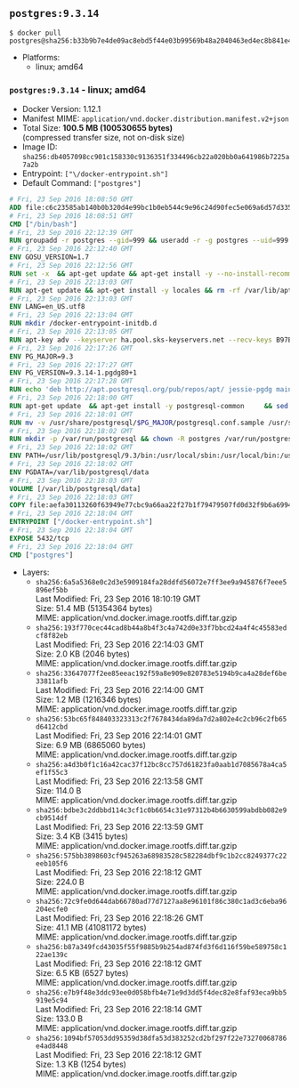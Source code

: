 ## `postgres:9.3.14`

```console
$ docker pull postgres@sha256:b33b9b7e4de09ac8ebd5f44e03b99569b48a2040463ed4ec8b841e46993359c5
```

-	Platforms:
	-	linux; amd64

### `postgres:9.3.14` - linux; amd64

-	Docker Version: 1.12.1
-	Manifest MIME: `application/vnd.docker.distribution.manifest.v2+json`
-	Total Size: **100.5 MB (100530655 bytes)**  
	(compressed transfer size, not on-disk size)
-	Image ID: `sha256:db4057098cc901c158330c9136351f334496cb22a020bb0a641986b7225a7a2b`
-	Entrypoint: `["\/docker-entrypoint.sh"]`
-	Default Command: `["postgres"]`

```dockerfile
# Fri, 23 Sep 2016 18:08:50 GMT
ADD file:c6c23585ab140b0b320d4e99bc1b0eb544c9e96c24d90fec5e069a6d57d335ca in / 
# Fri, 23 Sep 2016 18:08:51 GMT
CMD ["/bin/bash"]
# Fri, 23 Sep 2016 22:12:39 GMT
RUN groupadd -r postgres --gid=999 && useradd -r -g postgres --uid=999 postgres
# Fri, 23 Sep 2016 22:12:40 GMT
ENV GOSU_VERSION=1.7
# Fri, 23 Sep 2016 22:12:56 GMT
RUN set -x 	&& apt-get update && apt-get install -y --no-install-recommends ca-certificates wget && rm -rf /var/lib/apt/lists/* 	&& wget -O /usr/local/bin/gosu "https://github.com/tianon/gosu/releases/download/$GOSU_VERSION/gosu-$(dpkg --print-architecture)" 	&& wget -O /usr/local/bin/gosu.asc "https://github.com/tianon/gosu/releases/download/$GOSU_VERSION/gosu-$(dpkg --print-architecture).asc" 	&& export GNUPGHOME="$(mktemp -d)" 	&& gpg --keyserver ha.pool.sks-keyservers.net --recv-keys B42F6819007F00F88E364FD4036A9C25BF357DD4 	&& gpg --batch --verify /usr/local/bin/gosu.asc /usr/local/bin/gosu 	&& rm -r "$GNUPGHOME" /usr/local/bin/gosu.asc 	&& chmod +x /usr/local/bin/gosu 	&& gosu nobody true 	&& apt-get purge -y --auto-remove ca-certificates wget
# Fri, 23 Sep 2016 22:13:03 GMT
RUN apt-get update && apt-get install -y locales && rm -rf /var/lib/apt/lists/* 	&& localedef -i en_US -c -f UTF-8 -A /usr/share/locale/locale.alias en_US.UTF-8
# Fri, 23 Sep 2016 22:13:03 GMT
ENV LANG=en_US.utf8
# Fri, 23 Sep 2016 22:13:04 GMT
RUN mkdir /docker-entrypoint-initdb.d
# Fri, 23 Sep 2016 22:13:05 GMT
RUN apt-key adv --keyserver ha.pool.sks-keyservers.net --recv-keys B97B0AFCAA1A47F044F244A07FCC7D46ACCC4CF8
# Fri, 23 Sep 2016 22:17:26 GMT
ENV PG_MAJOR=9.3
# Fri, 23 Sep 2016 22:17:27 GMT
ENV PG_VERSION=9.3.14-1.pgdg80+1
# Fri, 23 Sep 2016 22:17:28 GMT
RUN echo 'deb http://apt.postgresql.org/pub/repos/apt/ jessie-pgdg main' $PG_MAJOR > /etc/apt/sources.list.d/pgdg.list
# Fri, 23 Sep 2016 22:18:00 GMT
RUN apt-get update 	&& apt-get install -y postgresql-common 	&& sed -ri 's/#(create_main_cluster) .*$/\1 = false/' /etc/postgresql-common/createcluster.conf 	&& apt-get install -y 		postgresql-$PG_MAJOR=$PG_VERSION 		postgresql-contrib-$PG_MAJOR=$PG_VERSION 	&& rm -rf /var/lib/apt/lists/*
# Fri, 23 Sep 2016 22:18:01 GMT
RUN mv -v /usr/share/postgresql/$PG_MAJOR/postgresql.conf.sample /usr/share/postgresql/ 	&& ln -sv ../postgresql.conf.sample /usr/share/postgresql/$PG_MAJOR/ 	&& sed -ri "s!^#?(listen_addresses)\s*=\s*\S+.*!\1 = '*'!" /usr/share/postgresql/postgresql.conf.sample
# Fri, 23 Sep 2016 22:18:02 GMT
RUN mkdir -p /var/run/postgresql && chown -R postgres /var/run/postgresql
# Fri, 23 Sep 2016 22:18:02 GMT
ENV PATH=/usr/lib/postgresql/9.3/bin:/usr/local/sbin:/usr/local/bin:/usr/sbin:/usr/bin:/sbin:/bin
# Fri, 23 Sep 2016 22:18:02 GMT
ENV PGDATA=/var/lib/postgresql/data
# Fri, 23 Sep 2016 22:18:03 GMT
VOLUME [/var/lib/postgresql/data]
# Fri, 23 Sep 2016 22:18:03 GMT
COPY file:aefa30113260f63949e77cbc9a66aa22f27b1f79479507fd0d32f9b6a6994d69 in / 
# Fri, 23 Sep 2016 22:18:04 GMT
ENTRYPOINT ["/docker-entrypoint.sh"]
# Fri, 23 Sep 2016 22:18:04 GMT
EXPOSE 5432/tcp
# Fri, 23 Sep 2016 22:18:04 GMT
CMD ["postgres"]
```

-	Layers:
	-	`sha256:6a5a5368e0c2d3e5909184fa28ddfd56072e7ff3ee9a945876f7eee5896ef5bb`  
		Last Modified: Fri, 23 Sep 2016 18:10:19 GMT  
		Size: 51.4 MB (51354364 bytes)  
		MIME: application/vnd.docker.image.rootfs.diff.tar.gzip
	-	`sha256:193f770cec44cad8b44a8b4f3c4a742d0e33f7bbcd24a4f4c45583edcf8f82eb`  
		Last Modified: Fri, 23 Sep 2016 22:14:03 GMT  
		Size: 2.0 KB (2046 bytes)  
		MIME: application/vnd.docker.image.rootfs.diff.tar.gzip
	-	`sha256:33647077f2ee85eeac192f59a8e909e820783e5194b9ca4a28def6be33811afb`  
		Last Modified: Fri, 23 Sep 2016 22:14:00 GMT  
		Size: 1.2 MB (1216346 bytes)  
		MIME: application/vnd.docker.image.rootfs.diff.tar.gzip
	-	`sha256:53bc65f848403323313c2f7678434da89da7d2a802e4c2cb96c2fb65d6412cbd`  
		Last Modified: Fri, 23 Sep 2016 22:14:01 GMT  
		Size: 6.9 MB (6865060 bytes)  
		MIME: application/vnd.docker.image.rootfs.diff.tar.gzip
	-	`sha256:a4d3b0f1c16a42cac37f12bc8cc757d61823fa0aab1d7085678a4ca5ef1f55c3`  
		Last Modified: Fri, 23 Sep 2016 22:13:58 GMT  
		Size: 114.0 B  
		MIME: application/vnd.docker.image.rootfs.diff.tar.gzip
	-	`sha256:bdbe3c2ddbbd114c3cf1c0b6654c31e97312b4b6630599abdbb082e9cb9514df`  
		Last Modified: Fri, 23 Sep 2016 22:13:59 GMT  
		Size: 3.4 KB (3415 bytes)  
		MIME: application/vnd.docker.image.rootfs.diff.tar.gzip
	-	`sha256:575bb3898603cf945263a68983528c582284dbf9c1b2cc8249377c22eeb105f6`  
		Last Modified: Fri, 23 Sep 2016 22:18:12 GMT  
		Size: 224.0 B  
		MIME: application/vnd.docker.image.rootfs.diff.tar.gzip
	-	`sha256:72c9fe0d644dab66780ad77d7127aa8e96101f86c380c1ad3c6eba96204ecfe0`  
		Last Modified: Fri, 23 Sep 2016 22:18:26 GMT  
		Size: 41.1 MB (41081172 bytes)  
		MIME: application/vnd.docker.image.rootfs.diff.tar.gzip
	-	`sha256:b87a349fcd43035f55f9885b9b254ad874fd3f6d116f59be589758c122ae139c`  
		Last Modified: Fri, 23 Sep 2016 22:18:12 GMT  
		Size: 6.5 KB (6527 bytes)  
		MIME: application/vnd.docker.image.rootfs.diff.tar.gzip
	-	`sha256:e7b9f48e3ddc93ee0d058bfb4e71e9d3dd5f4dec82e8faf93eca9bb5919e5c94`  
		Last Modified: Fri, 23 Sep 2016 22:18:14 GMT  
		Size: 133.0 B  
		MIME: application/vnd.docker.image.rootfs.diff.tar.gzip
	-	`sha256:1094bf57053dd95359d38dfa53d383252cd2bf297f22e73270068786e4ad8448`  
		Last Modified: Fri, 23 Sep 2016 22:18:12 GMT  
		Size: 1.3 KB (1254 bytes)  
		MIME: application/vnd.docker.image.rootfs.diff.tar.gzip
